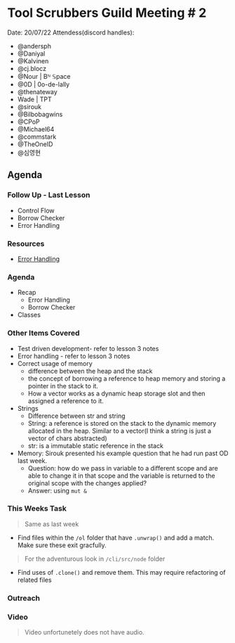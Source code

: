 # Tool Scrubbers Guild Meeting # 2
Date: 20/07/22
Attendess(discord handles):
- @andersph 
- @Daniyal 
- @Kalvinen 
- @cj.blocz 
- @Nour | Bᴺ 𝕊pace
- @0D | 0o-de-lally 
- @thenateway 
- Wade | TPT
- @sirouk
- @Bilbobagwins
- @CPoP
- @Michael64
- @commstark
- @TheOneID
- @심영현

## Agenda

### Follow Up - Last Lesson

- Control Flow
- Borrow Checker
- Error Handling
### Resources
-  [Error Handling](https://doc.rust-lang.org/book/ch09-00-error-handling.html)

### Agenda

- Recap
    - Error Handling
    - Borrow Checker
- Classes


### Other Items Covered

- Test driven development- refer to lesson 3 notes
- Error handling - refer to lesson 3 notes
- Correct usage of memory
    - difference between the heap and the stack
    - the concept of borrowing a reference to heap memory and storing a pointer in the stack to it.
    - How a vector works as a dynamic heap storage slot and then assigned a reference to it.
- Strings
    - Difference between str and string
    - String: a reference is stored on the stack to the dynamic memory allocated in the heap. Similar to a vector(I think a string is just a vector of chars abstracted)
    - str: is a immutable static reference in the stack 
- Memory: Sirouk presented his example question that he had run past OD last week. 
    - Question: how do we pass in variable to a different scope and are able to change it in that scope and the variable is returned to the original scope with the changes applied?
    - Answer: using `mut &`

    
### This Weeks Task
> Same as last week
- Find files within the `/ol` folder that have `.unwrap()` and add a match. Make sure these exit gracfully.
> For the adventurous look in `/cli/src/node` folder
- Find uses of `.clone()` and remove them. This may require refactoring of related files


### Outreach


### Video





> Video unfortunetely does not have audio.
